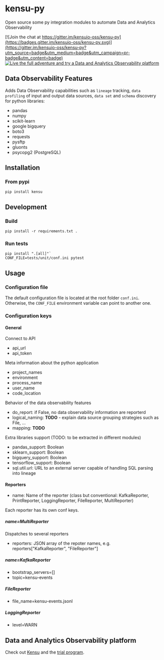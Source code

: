 # kensu-py
Open source some py integration modules to automate Data and Analytics Observability

[![Join the chat at https://gitter.im/kensuio-oss/kensu-py](https://badges.gitter.im/kensuio-oss/kensu-py.svg)](https://gitter.im/kensuio-oss/kensu-py?utm_source=badge&utm_medium=badge&utm_campaign=pr-badge&utm_content=badge)
[![Live the full adventure and try a Data and Analytics Observability platform](https://img.shields.io/static/v1?label=Platform&message=Try%20Kensu&color=blue)](https://hubs.li/H0M3Jrd0)

## Data Observability Features

Adds Data Observability capabilities such as `lineage` tracking, `data profiling` of input and output data sources, `data set` and `schema` discovery for python libraries:

- pandas
- numpy
- scikit-learn
- google bigquery
- boto3
- requests
- pysftp
- gluonts
- psycopg2 (PostgreSQL)

## Installation

### From pypi

`pip install kensu`

## Development

### Build

`pip install -r requirements.txt .`

### Run tests

```
pip install ".[all]"`
CONF_FILE=tests/unit/conf.ini pytest
```

## Usage

### Configuration file

The default configuration file is located at the root folder `conf.ini`.
Otherwise, the `CONF_FILE` environment variable can point to another one.

### Configuration keys

#### General
Connect to API
- api_url
- api_token

Meta information about the python application
- project_names
- environment
- process_name
- user_name
- code_location

Behavior of the data observability features
- do_report: if False, no data observability information are reporterd
- logical_naming: **TODO** - explain data source grouping strategies such as File, ...
- mapping: **TODO**

Extra libraries support (TODO: to be extracted in different modules)
- pandas_support: Boolean
- sklearn_support: Boolean
- bigquery_support: Boolean
- tensorflow_support: Boolean
- sql.util.url: URL to an external server capable of handling SQL parsing into lineage

#### Reporters

- name: Name of the reporter (class but conventional: KafkaReporter, PrintReporter, LoggingReporter, FileReporter, MultiReporter)

Each reporter has its own conf keys.

##### name=MultiReporter

Dispatches to several reporters

- reporters: JSON array of the repoter names, e.g. reporters["KafkaReporter", "FileReporter"] 

##### name=KafkaReporter

- bootstrap_servers=[]
- topic=kensu-events

##### FileReporter

- file_name=kensu-events.jsonl

##### LoggingReporter

- level=WARN

## Data and Analytics Observability platform

Check out [Kensu](https://kensu.io) and the [trial program](https://hubs.li/H0M3Jrd0).
